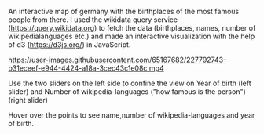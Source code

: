 An interactive map of germany with the birthplaces of the most famous people from there. I used the wikidata query service (https://query.wikidata.org) to fetch the data (birthplaces, names, number of wikipedialanguages etc.) and made an interactive visualization with the help of d3 (https://d3js.org/) in JavaScript. 






https://user-images.githubusercontent.com/65167682/227792743-b31eceef-e944-4424-a18a-3cec43c1e08c.mp4

Use the two sliders on the left side to confine the view on 
  Year of birth (left slider)
  and 
  Number of wikipedia-languages ("how famous is the person") (right slider)
  
Hover over the points to see name,number of wikipedia-languages and year of birth. 

